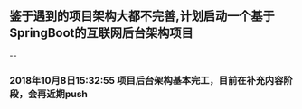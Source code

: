 ## 鉴于遇到的项目架构大都不完善,计划启动一个基于SpringBoot的互联网后台架构项目
--
### 2018年10月8日15:32:55 项目后台架构基本完工，目前在补充内容阶段，会再近期push
